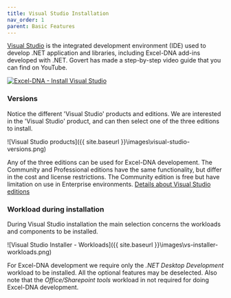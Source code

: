 ```yaml
---
title: Visual Studio Installation
nav_order: 1
parent: Basic Features
---
```


[Visual Studio](https://visualstudio.microsoft.com) is the integrated development environment (IDE) used to develop .NET application and libraries, including Excel-DNA add-ins developed with .NET. Govert has made a step-by-step video guide that you can find on YouTube.

[![Excel-DNA - Install Visual Studio](http://img.youtube.com/vi/M-9jsOXVw_o/0.jpg)](http://www.youtube.com/watch?v=M-9jsOXVw_o "Excel-DNA - Install Visual Studio")

### Versions

Notice the different 'Visual Studio' products and editions. We are interested in the 'Visual Studio' product, and can then select one of the three editions to install.

![Visual Studio products]({{ site.baseurl }}\images\visual-studio-versions.png)

Any of the three editions can be used for Excel-DNA developement.
The Community and Professional editions have the same functionality, but differ in the cost and license restrictions. The Community edition is free but have limitation on use in Enterprise environments.
[Details about Visual Studio editions](https://visualstudio.microsoft.com/vs/compare)

### Workload during installation

During Visual Studio installation the main selection concerns the workloads and components to be installed.

![Visual Studio Installer - Workloads]({{ site.baseurl }}\images\vs-installer-workloads.png)

For Excel-DNA development we require only the *.NET Desktop Development* workload to be installed. All the optional features may be deselected. Also note that the *Office/Sharepoint tools* workload in not required for doing Excel-DNA development.


